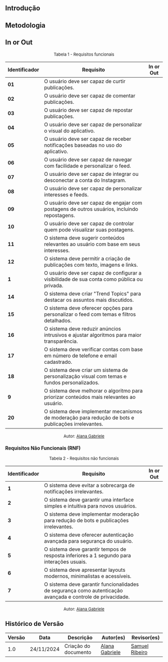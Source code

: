 ## Introdução

## Metodologia

## In or Out

<font size="2"><p style="text-align: center">Tabela 1 - Requisitos funcionais </p></font>

| **Identificador** | **Requisito**                                                                                       | **In or Out** |
| ----------------- | --------------------------------------------------------------------------------------------------- | ------------- |
| **01**            | O usuário deve ser capaz de curtir publicações.                                                     |               |
| **02**            | O usuário deve ser capaz de comentar publicações.                                                   |               |
| **03**            | O usuário deve ser capaz de repostar publicações.                                                   |               |
| **04**            | O usuário deve ser capaz de personalizar o visual do aplicativo.                                    |               |
| **05**            | O usuário deve ser capaz de receber notificações baseadas no uso do aplicativo.                     |               |
| **06**            | O usuário deve ser capaz de navegar com facilidade e personalizar o feed.                           |               |
| **07**            | O usuário deve ser capaz de integrar ou desconectar a conta do Instagram.                           |               |
| **08**            | O usuário deve ser capaz de personalizar interesses e feeds.                                        |               |
| **09**            | O usuário deve ser capaz de engajar com postagens de outros usuários, incluindo repostagens.        |               |
| **10**            | O usuário deve ser capaz de controlar quem pode visualizar suas postagens.                          |               |
| **11**            | O sistema deve sugerir conteúdos relevantes ao usuário com base em seus interesses.                 |               |
| **12**            | O sistema deve permitir a criação de publicações com texto, imagens e links.                        |               |
| **1**             | O usuário deve ser capaz de configurar a visibilidade de sua conta como pública ou privada.         |               |
| **14**            | O sistema deve criar "Trend Topics" para destacar os assuntos mais discutidos.                      |               |
| **15**            | O sistema deve oferecer opções para personalizar o feed com temas e filtros detalhados.             |               |
| **16**            | O sistema deve reduzir anúncios intrusivos e ajustar algoritmos para maior transparência.           |               |
| **17**            | O sistema deve verificar contas com base em número de telefone e email cadastrado.                  |               |
| **18**            | O sistema deve criar um sistema de personalização visual com temas e fundos personalizados.         |               |
| **9**             | O sistema deve melhorar o algoritmo para priorizar conteúdos mais relevantes ao usuário.            |               |
| **20**            | O sistema deve implementar mecanismos de moderação para redução de bots e publicações irrelevantes. |               |

<font size="2"><p style="text-align: center; font-size: 14px;">
Autor: <a href="https://github.com/alanagabriele" target="_blank">Alana Gabriele </a>

### Requisitos Não Funcionais (RNF)

<font size="2"><p style="text-align: center">Tabela 2 - Requisitos não funcionais </p></font>

| **Identificador** | **Requisito**                                                                                              | **In or Out** |
| ----------------- | ---------------------------------------------------------------------------------------------------------- | ------------- |
| **1**             | O sistema deve evitar a sobrecarga de notificações irrelevantes.                                           |               |
| **2**             | O sistema deve garantir uma interface simples e intuitiva para novos usuários.                             |               |
| **3**             | O sistema deve implementar moderação para redução de bots e publicações irrelevantes.                      |               |
| **4**             | O sistema deve oferecer autenticação avançada para segurança do usuário.                                   |               |
| **5**             | O sistema deve garantir tempos de resposta inferiores a 1 segundo para interações usuais.                  |               |
| **6**             | O sistema deve apresentar layouts modernos, minimalistas e acessíveis.                                     |               |
| **7**             | O sistema deve garantir funcionalidades de segurança como autenticação avançada e controle de privacidade. |               |

<font size="2"><p style="text-align: center; font-size: 14px;">
Autor: <a href="https://github.com/alanagabriele" target="_blank">Alana Gabriele </a>

## Histórico de Versão

| **Versão** | **Data**   | **Descrição**        | **Autor(es)**                                      | **Revisor(es)**                                    |
| ---------- | ---------- | -------------------- | -------------------------------------------------- | -------------------------------------------------- |
| 1.0        | 24/11/2024 | Criação do documento | [Alana Gabriele](https://github.com/alanagabriele) | [Samuel Ribeiro](https://github.com/SamuelRicosta) |
